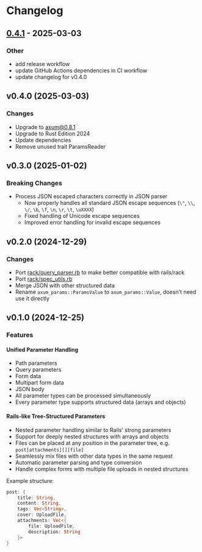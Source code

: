 # Changelog

## [0.4.1](https://github.com/cpunion/axum-params/compare/v0.4.0...v0.4.1) - 2025-03-03

### Other

- add release workflow
- update GitHub Actions dependencies in CI workflow
- update changelog for v0.4.0

## v0.4.0 (2025-03-03)

### Changes
- Upgrade to axum@0.8.1
- Upgrade to Rust Edition 2024
- Update dependencies
- Remove unused trait ParamsReader

## v0.3.0 (2025-01-02)

### Breaking Changes
- Process JSON escaped characters correctly in JSON parser
  - Now properly handles all standard JSON escape sequences (`\"`, `\\`, `\/`, `\b`, `\f`, `\n`, `\r`, `\t`, `\uXXXX`)
  - Fixed handling of Unicode escape sequences
  - Improved error handling for invalid escape sequences

## v0.2.0 (2024-12-29)

### Changes
- Port [rack/query_parser.rb](https://github.com/rack/rack/blob/main/lib/rack/query_parser.rb) to make better compatible with rails/rack
- Port [rack/spec_utils.rb](https://github.com/rack/rack/blob/main/test/spec_utils.rb)
- Merge JSON with other structured data
- Rename `axum_params::ParamsValue` to `axum_params::Value`, doesn't need use it directly

## v0.1.0 (2024-12-25)

### Features

#### Unified Parameter Handling
- Path parameters
- Query parameters
- Form data
- Multipart form data
- JSON body
- All parameter types can be processed simultaneously
- Every parameter type supports structured data (arrays and objects)

#### Rails-like Tree-Structured Parameters
- Nested parameter handling similar to Rails' strong parameters
- Support for deeply nested structures with arrays and objects
- Files can be placed at any position in the parameter tree, e.g. `post[attachments][][file]`
- Seamlessly mix files with other data types in the same request
- Automatic parameter parsing and type conversion
- Handle complex forms with multiple file uploads in nested structures

Example structure:
```rust
post: {
    title: String,
    content: String,
    tags: Vec<String>,
    cover: UploadFile,
    attachments: Vec<{
        file: UploadFile,
        description: String
    }>
}
```
